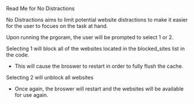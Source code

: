 Read Me for No Distractions

No Distractions aims to limit potential website distractions to make it easier for the user to focues on the task at hand.

Upon running the prgoram, the user will be prompted to select 1 or 2.

Selecting 1 will block all of the websites located in the blocked_sites list in the code.
- This will cause the broswer to restart in order to fully flush the cache.

Selecting 2 will unblock all websites
- Once again, the broswer will restart and the websites will be available for use again.
